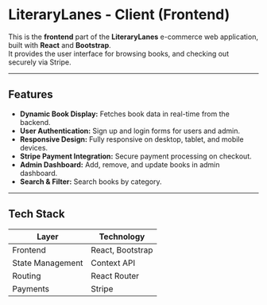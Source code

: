 # LiteraryLanes - Client (Frontend)


This is the **frontend** part of the **LiteraryLanes** e-commerce web application, built with **React** and **Bootstrap**.  
It provides the user interface for browsing books, and checking out securely via Stripe.

---

## Features

- **Dynamic Book Display:** Fetches book data in real-time from the backend.  
- **User Authentication:** Sign up and login forms for users and admin.  
- **Responsive Design:** Fully responsive on desktop, tablet, and mobile devices.  
- **Stripe Payment Integration:** Secure payment processing on checkout.  
- **Admin Dashboard:** Add, remove, and update books in admin dashboard.  
- **Search & Filter:** Search books by category.

---

## Tech Stack

| Layer       | Technology       |
|------------|-----------------|
| Frontend   | React, Bootstrap |
| State Management | Context API |
| Routing    | React Router    |
| Payments   | Stripe          |

